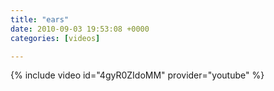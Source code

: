 ```yaml
---
title: "ears"
date: 2010-09-03 19:53:08 +0000
categories: [videos]

---
```

{% include video id="4gyR0ZIdoMM" provider="youtube" %}